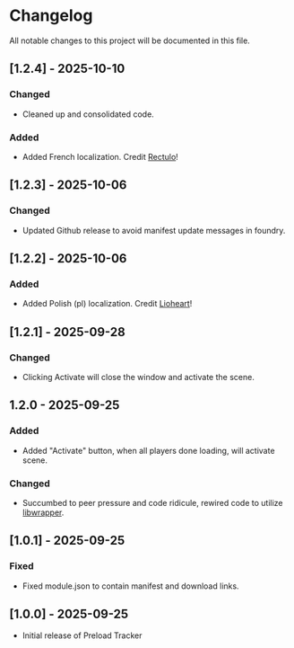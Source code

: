 # Changelog
All notable changes to this project will be documented in this file.

## [1.2.4] - 2025-10-10
### Changed
- Cleaned up and consolidated code. 
### Added
- Added French localization. Credit [Rectulo](https://gitlocalize.com/users/rectulo)!

## [1.2.3] - 2025-10-06
### Changed
- Updated Github release to avoid manifest update messages in foundry.

## [1.2.2] - 2025-10-06
### Added
- Added Polish (pl) localization. Credit [Lioheart](https://github.com/Lioheart)!

## [1.2.1] - 2025-09-28
### Changed
- Clicking Activate will close the window and activate the scene. 

## 1.2.0 - 2025-09-25
### Added 
- Added "Activate" button, when all players done loading, will activate scene.
### Changed
- Succumbed to peer pressure and code ridicule, rewired code to utilize [libwrapper](https://github.com/ruipin/fvtt-lib-wrapper). 

## [1.0.1] - 2025-09-25
### Fixed
- Fixed module.json to contain manifest and download links.

## [1.0.0] - 2025-09-25
- Initial release of Preload Tracker
